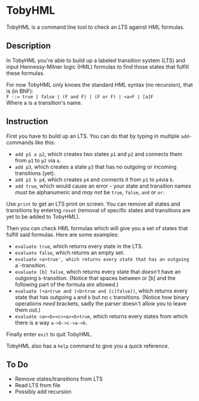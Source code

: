 # TobyHML
TobyHML is a command line tool to check an LTS against HML formulas.

## Description
In TobyHML you're able to build up a labeled transition system (LTS) and input Hennessy-Milner logic (HML) formulas to find those states that fulfill these formulas.

For now TobyHML only knows the standard HML syntax (no recursion), that is (in BNF):<br>
`F ::= true | false | (F and F) | (F or F) | <a>F | [a]F`<br>
Where a is a transition's name.

## Instruction
First you have to build up an LTS. You can do that by typing in multiple `add`-commands like this:
- `add p1 a p2`, which creates two states `p1` and `p2` and connects them from `p1` to `p2` via `a`.
- `add p3`, which creates a state `p3` that has no outgoing or incoming transitions (yet).
- `add p1 b p4`, which creates `p4` and connects it from `p1` to `p4`via `b`.
- `add true`, which would cause an error - your state and transition names *must* be alphanumeric and *may not* be `true`, `false`, `and` or `or`.

Use `print` to get an LTS print on screen. You can remove all states and transitions by entering `reset` (removal of specific states and transitions are yet to be added to TobyHML).

Then you can check HML formulas which will give you a set of states that fulfill said formulas. Here are some examples:
- `evaluate true`, which returns every state in the LTS.
- `evaluate false`, which returns an empty set.
- `evaluate <a>true', which returns every state that has an outgoing `a`-transition.
- `evaluate [b] false`, which returns every state that *doesn't* have an outgoing `b`-transition. (Notice that spaces between <a> or [b] and the following part of the formula *are* allowed.)
- `evaluate (<a>true and (<b>true and [c]false))`, which returns every state that has outgoing `a` and `b` but no `c` transitions. (Notice how binary operations *need* brackets, sadly the parser doesn't allow you to leave them out.)
- `evaluate <a><b><c><a><b>true`, which returns every states from which there is a way `a->b->c->a->b`.

Finally enter `exit` to quit TobyHML.

TobyHML also has a `help` command to give you a quick reference.

## To Do
- Remove states/transitions from LTS
- Read LTS from file
- Possibly add recursion
